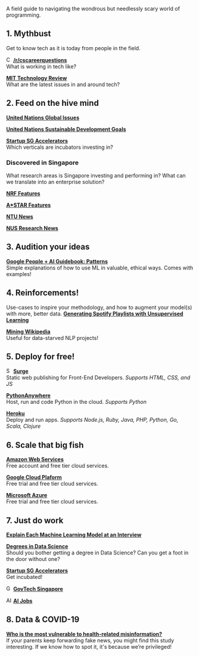 A field guide to navigating the wondrous but needlessly scary world of programming.

## 1. Mythbust
Get to know tech as it is today from people in the field.

<img src="https://styles.redditmedia.com/t5_2sdpm/styles/communityIcon_u6zl61vcy9511.png?width=256&s=c175de99213f30466ec007fc18704a0414f97c9e" height="15" alt="CS Career Questions Logo"> [**/r/cscareerquestions**](https://www.reddit.com/r/cscareerquestions/)<br />
What is working in tech like?

[**MIT Technology Review**](https://www.technologyreview.com/)<br />
What are the latest issues in and around tech?

## 2. Feed on the hive mind
[**United Nations Global Issues**](https://www.un.org/en/global-issues/)

[**United Nations Sustainable Development Goals**](https://www.un.org/sustainabledevelopment/sustainable-development-goals/)

[**Startup SG Accelerators**](https://www.startupsg.gov.sg/directory/incubators/)<br />
Which verticals are incubators investing in?

### Discovered in Singapore
What research areas is Singapore investing and performing in? What can we translate into an enterprise solution?

[**NRF Features**](https://www.nrf.gov.sg/features/features)

[**A*STAR Features**](https://www.a-star.edu.sg/News-and-Events/a-star-news/features)

[**NTU News**](https://www.ntu.edu.sg/news/?listingKeyword=&sort=latest&categories=6fa7163b-268a-48f8-893b-fac804a131d4&page=1)

[**NUS Research News**](https://news.nus.edu.sg/research)

## 3. Audition your ideas
[**Google People + AI Guidebook: Patterns**](https://pair.withgoogle.com/guidebook/patterns)<br />
Simple explanations of how to use ML in valuable, ethical ways. Comes with examples!

## 4. Reinforcements!
Use-cases to inspire your methodology, and how to augment your model(s) with more, better data.
[**Generating Spotify Playlists with Unsupervised Learning**](https://towardsdatascience.com/generating-spotify-playlists-with-unsupervised-learning-abac60182022)

[**Mining Wikipedia**](https://towardsdatascience.com/wikipedia-as-a-valuable-data-science-tool-6769991b43b7)<br />
Useful for data-starved NLP projects!

## 5. Deploy for free!
<img src="https://surge.sh/images/logos/svg/surge-logo.svg" height="15" alt='Surge Logo'>  [**Surge**](https://surge.sh/)<br />
Static web publishing for Front-End Developers. *Supports HTML, CSS, and JS*

<!-- <img src="https://www.pythonanywhere.com/static/anywhere/images/PA-logo.svg" height="15" alt='Python Anywhere Logo'>  -->
[**PythonAnywhere**](https://www.pythonanywhere.com/)<br />
Host, run and code Python in the cloud. *Supports Python*

[**Heroku**](https://www.heroku.com/home)<br />
Deploy and run apps. *Supports Node.js, Ruby, Java, PHP, Python, Go, Scala, Clojure*

## 6. Scale that big fish
[**Amazon Web Services**](https://aws.amazon.com/)<br />
Free account and free tier cloud services.

[**Google Cloud Plaform**](https://cloud.google.com/free)<br />
Free trial and free tier cloud services.

[**Microsoft Azure**](https://azure.microsoft.com/en-us/free/)<br />
Free trial and free tier cloud services.

## 7. Just do work
[**Explain Each Machine Learning Model at an Interview**](https://towardsdatascience.com/how-to-explain-each-machine-learning-model-at-an-interview-499d82f91470)

[**Degrees in Data Science**](https://towardsdatascience.com/masters-of-the-house-on-degrees-and-credentials-in-data-science-9769b9d829b4)<br />
Should you bother getting a degree in Data Science? Can you get a foot in the door without one?

[**Startup SG Accelerators**](https://www.startupsg.gov.sg/directory/incubators/)<br />
Get incubated!

<img src="https://media-exp3.licdn.com/dms/image/C4D0BAQGT9Dy38Q2jdQ/company-logo_200_200/0/1519890805213?e=1633564800&v=beta&t=i80ZZaQKc16Qp8_Tri580CEpsAkOmNXYfqcm50n_Ljo" height="15" alt="GovTech Logo"> [**GovTech Singapore**](https://www.linkedin.com/jobs/search/?f_C=164351&geoId=92000000)

<img src="https://ai-jobs.net/static/img/ai-jobs-logo.png" height="15" alt="AI Jobs Logo"> [**AI Jobs**](https://ai-jobs.net/)

## 8. Data & COVID-19
[**Who is the most vulnerable to health-related misinformation?**](https://www.turing.ac.uk/blog/who-most-vulnerable-health-related-misinformation)<br />
If your parents keep forwarding fake news, you might find this study interesting. If we know how to spot it, it's because we’re privileged!
